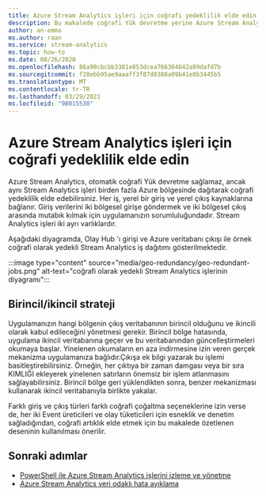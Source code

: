 ```yaml
---
title: Azure Stream Analytics işleri için coğrafi yedeklilik elde edin
description: Bu makalede coğrafi Yük devretme yerine Azure Stream Analytics işlerin coğrafi yedekliliği nasıl elde edileceğini açıklanmaktadır.
author: an-emma
ms.author: raan
ms.service: stream-analytics
ms.topic: how-to
ms.date: 08/26/2020
ms.openlocfilehash: 86a90cbcbb3381e853dcea766364642a89dafd7b
ms.sourcegitcommit: f28ebb95ae9aaaff3f87d8388a09b41e0b3445b5
ms.translationtype: MT
ms.contentlocale: tr-TR
ms.lasthandoff: 03/29/2021
ms.locfileid: "98015530"
---
```

# <a name="achieve-geo-redundancy-for-azure-stream-analytics-jobs"></a>Azure Stream Analytics işleri için coğrafi yedeklilik elde edin

Azure Stream Analytics, otomatik coğrafi Yük devretme sağlamaz, ancak aynı Stream Analytics işleri birden fazla Azure bölgesinde dağıtarak coğrafi yedeklilik elde edebilirsiniz. Her iş, yerel bir giriş ve yerel çıkış kaynaklarına bağlanır. Giriş verilerini iki bölgesel girişe göndermek ve iki bölgesel çıkış arasında mutabık kılmak için uygulamanızın sorumluluğundadır. Stream Analytics işleri iki ayrı varlıklardır.

Aşağıdaki diyagramda, Olay Hub 'ı girişi ve Azure veritabanı çıkışı ile örnek coğrafi olarak yedekli Stream Analytics iş dağıtımı gösterilmektedir.

:::image type="content" source="media/geo-redundancy/geo-redundant-jobs.png" alt-text="coğrafi olarak yedekli Stream Analytics işlerinin diyagramı":::

## <a name="primarysecondary-strategy"></a>Birincil/ikincil strateji

Uygulamanızın hangi bölgenin çıkış veritabanının birincil olduğunu ve ikincili olarak kabul edileceğini yönetmesi gerekir. Birincil bölge hatasında, uygulama ikincil veritabanına geçer ve bu veritabanından güncelleştirmeleri okumaya başlar. Yinelenen okumaların en aza indirmesine izin veren gerçek mekanizma uygulamanıza bağlıdır.Çıkışa ek bilgi yazarak bu işlemi basitleştirebilirsiniz. Örneğin, her çıktıya bir zaman damgası veya bir sıra KIMLIĞI ekleyerek yinelenen satırların önemsiz bir işlem atlanmasını sağlayabilirsiniz. Birincil bölge geri yüklendikten sonra, benzer mekanizması kullanarak ikincil veritabanıyla birlikte yakalar.

Farklı giriş ve çıkış türleri farklı coğrafi çoğaltma seçeneklerine izin verse de, her iki Event üreticileri ve olay tüketicileri için esneklik ve denetim sağladığından, coğrafi artıklık elde etmek için bu makalede özetlenen deseninin kullanılması önerilir.

## <a name="next-steps"></a>Sonraki adımlar

* [PowerShell ile Azure Stream Analytics işlerini izleme ve yönetme](stream-analytics-monitor-and-manage-jobs-use-powershell.md)
* [Azure Stream Analytics veri odaklı hata ayıklama](stream-analytics-job-diagram-with-metrics.md)